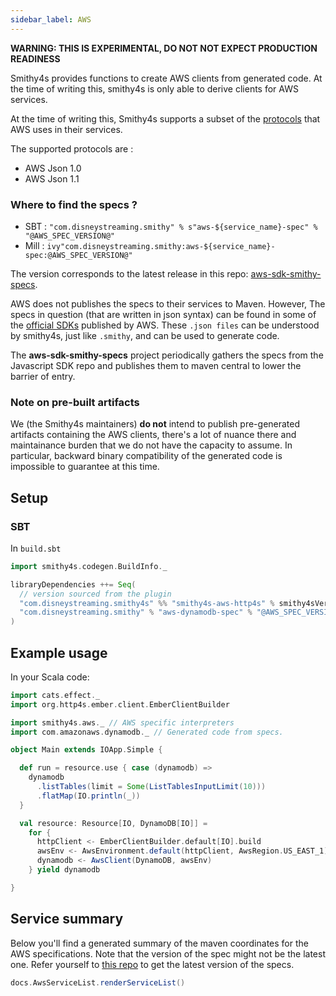 ```yaml
---
sidebar_label: AWS
---
```


**WARNING: THIS IS EXPERIMENTAL, DO NOT NOT EXPECT PRODUCTION READINESS**

Smithy4s provides functions to create AWS clients from generated code. At the time of writing this, smithy4s is only able to derive clients for AWS services.

At the time of writing this, Smithy4s supports a subset of the [protocols](https://awslabs.github.io/smithy/1.0/spec/aws/index.html?highlight=aws%20protocols#aws-protocols) that AWS uses in their services.

The supported protocols are :

* AWS Json 1.0
* AWS Json 1.1

### Where to find the specs ?

* SBT : `"com.disneystreaming.smithy" % s"aws-${service_name}-spec" % "@AWS_SPEC_VERSION@"`
* Mill : `ivy"com.disneystreaming.smithy:aws-${service_name}-spec:@AWS_SPEC_VERSION@"`

The version corresponds to the latest release in this repo: [aws-sdk-smithy-specs](https://github.com/disneystreaming/aws-sdk-smithy-specs).

AWS does not publishes the specs to their services to Maven. However, The specs in question (that are written in json syntax) can be found in some of the [official SDKs](https://github.com/aws/aws-sdk-js-v3/tree/main/codegen/sdk-codegen/aws-models) published by AWS. These `.json files` can be understood by smithy4s, just like `.smithy`, and can be used to generate code.

The **aws-sdk-smithy-specs** project periodically gathers the specs from the Javascript SDK repo and publishes them
to maven central to lower the barrier of entry.

### Note on pre-built artifacts

We (the Smithy4s maintainers) **do not** intend to publish pre-generated artifacts containing the AWS clients, there's a lot of nuance there and maintainance burden that we do not have the capacity to assume. In particular, backward binary compatibility of the generated code is impossible to guarantee at this time.

## Setup

### SBT

In `build.sbt`

```scala
import smithy4s.codegen.BuildInfo._

libraryDependencies ++= Seq(
  // version sourced from the plugin
  "com.disneystreaming.smithy4s" %% "smithy4s-aws-http4s" % smithy4sVersion.value
  "com.disneystreaming.smithy" % "aws-dynamodb-spec" % "@AWS_SPEC_VERSION@" % Smithy4s
)
```

## Example usage

In your Scala code:

```scala mdoc:compile-only
import cats.effect._
import org.http4s.ember.client.EmberClientBuilder

import smithy4s.aws._ // AWS specific interpreters
import com.amazonaws.dynamodb._ // Generated code from specs.

object Main extends IOApp.Simple {

  def run = resource.use { case (dynamodb) =>
    dynamodb
      .listTables(limit = Some(ListTablesInputLimit(10)))
      .flatMap(IO.println(_))
  }

  val resource: Resource[IO, DynamoDB[IO]] =
    for {
      httpClient <- EmberClientBuilder.default[IO].build
      awsEnv <- AwsEnvironment.default(httpClient, AwsRegion.US_EAST_1)
      dynamodb <- AwsClient(DynamoDB, awsEnv)
    } yield dynamodb

}

```

## Service summary

Below you'll find a generated summary of the maven coordinates for the AWS specifications. Note
that the version of the spec might not be the latest one. Refer yourself to [this repo](https://github.com/disneystreaming/aws-sdk-smithy-specs) to get the latest version of the specs.

```scala mdoc:passthrough
docs.AwsServiceList.renderServiceList()
```
